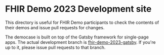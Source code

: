 # FHIR Demo 2023 Development site

This directory is useful for FHIR Demo participants to check the contents of their demos and issue pull requests for changes.

The democase is built on top of the Gatsby framework for single-page apps. The actual development branch is [fhir-demo-2023-gatsby](https://github.com/fhir-fi/fhir-fi.github.io/tree/fhir-demo-2023-gatsby/fhir-demo-2023). If you're up to it, please issue pull requests to that branch.
